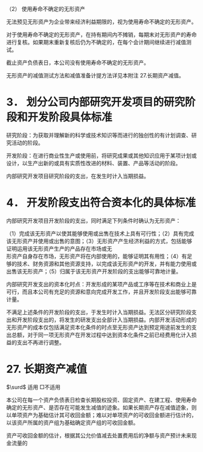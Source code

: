 （2） 使用寿命不确定的无形资产

无法预见无形资产为企业带来经济利益期限的，视为使用寿命不确定的无形资产。

对于使用寿命不确定的无形资产，在持有期间内不摊销，每期末对无形资产的寿命进行复核。如果期末重新复核后仍为不确定的，在每个会计期间继续进行减值测试。

截止资产负债表日，本公司没有使用寿命不确定的无形资产。

无形资产的减值测试方法和减值准备计提方法详见本附注 27.长期资产减值。

# 3． 划分公司内部研究开发项目的研究阶段和开发阶段具体标准

研究阶段：为获取并理解新的科学或技术知识等而进行的独创性的有计划调查、研究活动的阶段。

开发阶段：在进行商业性生产或使用前，将研究成果或其他知识应用于某项计划或设计，以生产出新的或具有实质性改进的材料、装置、产品等活动的阶段。

内部研究开发项目研究阶段的支出，在发生时计入当期损益。

# 4． 开发阶段支出符合资本化的具体标准

内部研究开发项目开发阶段的支出，同时满足下列条件时确认为无形资产：

（1）完成该无形资产以使其能够使用或出售在技术上具有可行性；（2）具有完成该无形资产并使用或出售的意图；（3）无形资产产生经济利益的方式，包括能够证明运用该无形资产生产的产品存在市场或无  
形资产自身存在市场，无形资产将在内部使用的，能够证明其有用性；（4）有足够的技术、财务资源和其他资源支持，以完成该无形资产的开发，并有能力使用或  
出售该无形资产；（5）归属于该无形资产开发阶段的支出能够可靠地计量。

内部研究开发支出的资本化时点：开发形成的某项产品或工序等在技术和商业上是可行，而且本公司有充足的资源和意向完成开发工作，并且开发阶段支出能够可靠计量。

不满足上述条件的开发阶段的支出，于发生时计入当期损益。无法区分研究阶段支出和开发阶段支出的，将发生的研发支出全部计入当期损益。内部开发活动形成的无形资产的成本仅包括满足资本化条件的时点至无形资产达到预定用途前发生的支出总额，对于同一项无形资产在开发过程中达到资本化条件之前已经费用化计入损益的支出不再进行调整。

# 27. 长期资产减值

$\surd$ 适用 □不适用

本公司在每一个资产负债表日检查长期股权投资、固定资产、在建工程、使用寿命确定的无形资产、是否存在可能发生减值的迹象。如果长期资产存在减值迹象，则以单项资产为基础估计其可收回金额；难以对单项资产的可收回金额进行估计的，以该资产所属的资产组为基础确定资产组的可收回金额。

资产可收回金额的估计，根据其公允价值减去处置费用后的净额与资产预计未来现金流量的